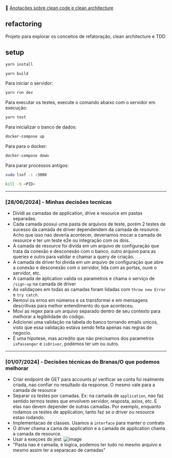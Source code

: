 📓 [Anotações sobre clean code e clean architecture](https://gist.github.com/reginadiana/331e3c0e9d688d45d40e0c2366803f60)

## refactoring

Projeto para explorar os conceitos de refatoração, clean architecture e TDD

## setup

```bash
yarn install
```

```bash
yarn build
```

Para iniciar o servidor:

```bash
yarn run dev
```

Para executar os testes, execute o comando abaixo com o servidor em execução:

```bash
yarn test
```

Para inicializar o banco de dados: 

```bash
docker-compose up
```

Para para o docker: 

```bash
docker-compose down
```

Para parar processos antigos:

```bash
sudo lsof -i :3000
```

```bash
kill -9 <PID>
```

--- 

### [28/06/2024] - Minhas decisões tecnicas

- Dividi as camadas de application, drive e resource em pastas separadas.
- Cada camada possui uma pasta de arquivos de teste, porém 2 testes de sucesso da camada de driver
dependendem da camada de resource. Acho que isso nao deveria acontecer, deveriamos mocar a camada de 
resource e ter um teste e2e ou integração com os dois. 
- A camada de resource foi divida em um arquivo de configuração que trata da conexão e desconexão com o banco, outro arquivo para as queries e outro para validar e chamar a query de criação.
- A camada de driver foi divida em um arquivo de configuração que abre a conexão e desconexão com o servidor, lida com as portas, ouve o servidor, etc.
- A camada de aplication valida os parametros e chama o serviço de `/sign-up` na camada de driver
- As validaçoes em todas as camadas foram lidadas com `throw new Error` e `try catch`.
- Removi os erros em números e os transformei e em mensagens descritivas para melhor entendimento do que
aconteceu.
- Movi as regex para um arquivo separado dentro de seu contexto para melhorar a legibilidade do código.
- Adicionei uma validação na tabela do banco tornando emails unicos, visto que essa validação estava 
sendo feita apenas nas regras de negocio.
- É uma hipotese, mas acredito que não precisamos dos parametros `isPassenger` e `isDriver`, podemos 
ter um ou outro.
--- 

### [01/07/2024] - Decisões técnicas do Branas/O que podemos melhorar

- Criar endpoint de GET para accounts p/ verificar se conta foi realmente criada, nao confiar no resultado da response. O mesmo vale para a camada de resource
- Separar os testes por camadas. Ex: na camada de `application`, nao faz sentido termos testes que envolvem servidor, resposta, axios, etc. E elas nao devem depender de outras camadas. Por exemplo, enquanto rodamos os testes de application, tanto faz se o driver ou resource estao rodando.
- Implementacao de classes. Usamos a `interface` para manter o contrato 
- O driver chama a cama de application e a camada de application chama a camada de resource. 
- Usar a exeçoes do jest: ![image](https://github.com/reginadiana/refactoring/assets/46378210/8cebfb6c-1bc0-43ca-8995-bc841aebbb24)
- "Pasta nao é camada, é logica, podemos ter tudo no mesmo arquivo e mesmo assim ter a separacao de camadas"

